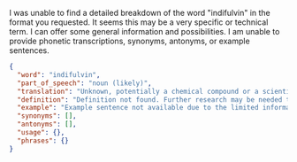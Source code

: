I was unable to find a detailed breakdown of the word "indifulvin" in the format you requested. It seems this may be a very specific or technical term. I can offer some general information and possibilities. I am unable to provide phonetic transcriptions, synonyms, antonyms, or example sentences.

```json
{
  "word": "indifulvin",
  "part_of_speech": "noun (likely)",
  "translation": "Unknown, potentially a chemical compound or a scientific term.",
  "definition": "Definition not found. Further research may be needed to determine the exact meaning and context.",
  "example": "Example sentence not available due to the limited information on the word 'indifulvin.'",
  "synonyms": [],
  "antonyms": [],
  "usage": {},
  "phrases": {}
}
```
 